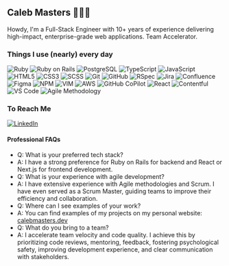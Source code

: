 ## Caleb Masters 👨🏻‍💻

Howdy, I'm a Full-Stack Engineer with 10+ years of experience delivering high-impact, enterprise-grade web applications. Team Accelerator.

### Things I use (nearly) every day

<div>
  <img alt="Ruby" src="https://img.shields.io/badge/-Ruby-CB3837?style=for-the-badge&logo=ruby&logoColor=CB3837&labelColor=2b2b2b" />
  <img alt="Ruby on Rails" src="https://img.shields.io/badge/Ruby%20on%20Rails-CB3837?style=for-the-badge&logo=ruby-on-rails&logoColor=white&labelColor=2b2b2b" />
  <img alt="PostgreSQL" src="https://img.shields.io/badge/PostgreSQL-336791?style=for-the-badge&logo=postgresql&logoColor=white&labelColor=2b2b2b" />
  <img alt="TypeScript" src="https://img.shields.io/badge/-TypeScript-3178C6?style=for-the-badge&logo=TypeScript&logoColor=white&labelColor=2b2b2b" />
  <img alt="JavaScript" src="https://img.shields.io/badge/-JavaScript-23F7DF1C?style=for-the-badge&logo=JavaScript&logoColor=white&labelColor=2b2b2b" />
  <img alt="HTML5" src="https://img.shields.io/badge/-HTML5-E34F26?style=for-the-badge&logo=html5&logoColor=white&labelColor=2b2b2b" />
  <img alt="CSS3" src="https://img.shields.io/badge/-CSS3-1572B6?style=for-the-badge&logo=css3&logoColor=white&labelColor=2b2b2b" />
  <img alt="SCSS" src="https://img.shields.io/badge/-SCSS-c6538c?style=for-the-badge&logo=sass&logoColor=white&labelColor=2b2b2b" />
  <img alt="Git" src="https://img.shields.io/badge/-Git-F05032?style=for-the-badge&logo=git&logoColor=white&labelColor=2b2b2b" />
  <img alt="GitHub" src="https://img.shields.io/badge/-GitHub-181717?style=for-the-badge&logo=github&logoColor=white&labelColor=2b2b2b" />
  <img alt="RSpec" src="https://img.shields.io/badge/-RSpec-D01118?style=for-the-badge&logo=ruby&logoColor=white&labelColor=2b2b2b" />
  <img alt="Jira" src="https://img.shields.io/badge/-Jira-0052CC?style=for-the-badge&logo=jira&logoColor=white&labelColor=2b2b2b" />
  <img alt="Confluence" src="https://img.shields.io/badge/-Confluence-0052CC?style=for-the-badge&logo=confluence&logoColor=white&labelColor=2b2b2b" />
  <img alt="Figma" src="https://img.shields.io/badge/-Figma-F24E1E?style=for-the-badge&logo=figma&logoColor=white&labelColor=2b2b2b" />
  <img alt="NPM" src="https://img.shields.io/badge/-NPM-CB3837?style=for-the-badge&logo=npm&logoColor=white&labelColor=2b2b2b" />
  <img alt="VIM" src="https://img.shields.io/badge/-VIM-019833?style=for-the-badge&logo=vim&logoColor=white&labelColor=2b2b2b" />
  <img alt="AWS" src="https://img.shields.io/badge/AWS-FF9900?style=for-the-badge&logo=amazonwebservices&logoColor=white&labelColor=2b2b2b" />
  <img alt="GitHub CoPilot" src="https://img.shields.io/badge/-GitHub%20CoPilot-3226AE?style=for-the-badge&logo=github&logoColor=white&labelColor=2b2b2b" />
  <img alt="React" src="https://img.shields.io/badge/-React-45b8d8?style=for-the-badge&logo=react&logoColor=white&labelColor=2b2b2b" />
  <img alt="Contentful" src="https://img.shields.io/badge/-Contentful-003142?style=for-the-badge&logo=contentful&logoColor=white&labelColor=2b2b2b" />
  <img alt="VS Code" src="https://img.shields.io/badge/-VS%20Code-007ACC?style=for-the-badge&logo=visual-studio-code&logoColor=white&labelColor=2b2b2b" />
  <img alt="Agile Methodology" src="https://img.shields.io/badge/-Agile-000000?style=for-the-badge&labelColor=2b2b2b" />
</div>

### To Reach Me

[<img alt="LinkedIn" src="https://img.shields.io/badge/-LinkedIn-0b65c2?style=for-the-badge&logo=linkedin&logoColor=0b65c2&labelColor=2b2b2b" />](https://www.linkedin.com/in/caleb-masters-az/)

#### Professional FAQs

-   Q: What is your preferred tech stack?
-   A: I have a strong preference for Ruby on Rails for backend and React or Next.js for frontend development.
-   Q: What is your experience with agile development?
-   A: I have extensive experience with Agile methodologies and Scrum. I have even served as a Scrum Master, guiding teams to improve their efficiency and collaboration.
-   Q: Where can I see examples of your work?
-   A: You can find examples of my projects on my personal website: [calebmasters.dev](calebmasters.dev)
-   Q: What do you bring to a team?
-   A: I accelerate team velocity and code quality. I achieve this by prioritizing code reviews, mentoring, feedback, fostering psychological safety, improving development experience, and clear communication with stakeholders.
